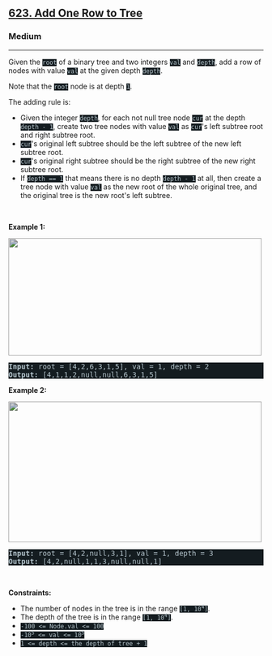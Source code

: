 <h2><a href="https://leetcode.com/problems/add-one-row-to-tree/">623. Add One Row to Tree</a></h2><h3>Medium</h3><hr><div><p>Given the <code style="background-color: rgb(20, 28, 32) !important; color: rgb(183, 198, 205) !important;">root</code> of a binary tree and two integers <code style="background-color: rgb(20, 28, 32) !important; color: rgb(183, 198, 205) !important;">val</code> and <code style="background-color: rgb(20, 28, 32) !important; color: rgb(183, 198, 205) !important;">depth</code>, add a row of nodes with value <code style="background-color: rgb(20, 28, 32) !important; color: rgb(183, 198, 205) !important;">val</code> at the given depth <code style="background-color: rgb(20, 28, 32) !important; color: rgb(183, 198, 205) !important;">depth</code>.</p>

<p>Note that the <code style="background-color: rgb(20, 28, 32) !important; color: rgb(183, 198, 205) !important;">root</code> node is at depth <code style="background-color: rgb(20, 28, 32) !important; color: rgb(183, 198, 205) !important;">1</code>.</p>

<p>The adding rule is:</p>

<ul>
	<li>Given the integer <code style="background-color: rgb(20, 28, 32) !important; color: rgb(183, 198, 205) !important;">depth</code>, for each not null tree node <code style="background-color: rgb(20, 28, 32) !important; color: rgb(183, 198, 205) !important;">cur</code> at the depth <code style="background-color: rgb(20, 28, 32) !important; color: rgb(183, 198, 205) !important;">depth - 1</code>, create two tree nodes with value <code style="background-color: rgb(20, 28, 32) !important; color: rgb(183, 198, 205) !important;">val</code> as <code style="background-color: rgb(20, 28, 32) !important; color: rgb(183, 198, 205) !important;">cur</code>'s left subtree root and right subtree root.</li>
	<li><code style="background-color: rgb(20, 28, 32) !important; color: rgb(183, 198, 205) !important;">cur</code>'s original left subtree should be the left subtree of the new left subtree root.</li>
	<li><code style="background-color: rgb(20, 28, 32) !important; color: rgb(183, 198, 205) !important;">cur</code>'s original right subtree should be the right subtree of the new right subtree root.</li>
	<li>If <code style="background-color: rgb(20, 28, 32) !important; color: rgb(183, 198, 205) !important;">depth == 1</code> that means there is no depth <code style="background-color: rgb(20, 28, 32) !important; color: rgb(183, 198, 205) !important;">depth - 1</code> at all, then create a tree node with value <code style="background-color: rgb(20, 28, 32) !important; color: rgb(183, 198, 205) !important;">val</code> as the new root of the whole original tree, and the original tree is the new root's left subtree.</li>
</ul>

<p>&nbsp;</p>
<p><strong>Example 1:</strong></p>
<img alt="" src="https://assets.leetcode.com/uploads/2021/03/15/addrow-tree.jpg" style="width: 500px; height: 231px; filter: saturate(0.9) brightness(0.8);">
<pre style="background-color: rgb(20, 28, 32) !important; color: rgb(182, 198, 206) !important;"><strong>Input:</strong> root = [4,2,6,3,1,5], val = 1, depth = 2
<strong>Output:</strong> [4,1,1,2,null,null,6,3,1,5]
</pre>

<p><strong>Example 2:</strong></p>
<img alt="" src="https://assets.leetcode.com/uploads/2021/03/11/add2-tree.jpg" style="width: 500px; height: 277px; filter: saturate(0.9) brightness(0.8);">
<pre style="background-color: rgb(20, 28, 32) !important; color: rgb(182, 198, 206) !important;"><strong>Input:</strong> root = [4,2,null,3,1], val = 1, depth = 3
<strong>Output:</strong> [4,2,null,1,1,3,null,null,1]
</pre>

<p>&nbsp;</p>
<p><strong>Constraints:</strong></p>

<ul>
	<li>The number of nodes in the tree is in the range <code style="background-color: rgb(20, 28, 32) !important; color: rgb(183, 198, 205) !important;">[1, 10<sup>4</sup>]</code>.</li>
	<li>The depth of the tree is in the range <code style="background-color: rgb(20, 28, 32) !important; color: rgb(183, 198, 205) !important;">[1, 10<sup>4</sup>]</code>.</li>
	<li><code style="background-color: rgb(20, 28, 32) !important; color: rgb(183, 198, 205) !important;">-100 &lt;= Node.val &lt;= 100</code></li>
	<li><code style="background-color: rgb(20, 28, 32) !important; color: rgb(183, 198, 205) !important;">-10<sup>5</sup> &lt;= val &lt;= 10<sup>5</sup></code></li>
	<li><code style="background-color: rgb(20, 28, 32) !important; color: rgb(183, 198, 205) !important;">1 &lt;= depth &lt;= the depth of tree + 1</code></li>
</ul>
</div>